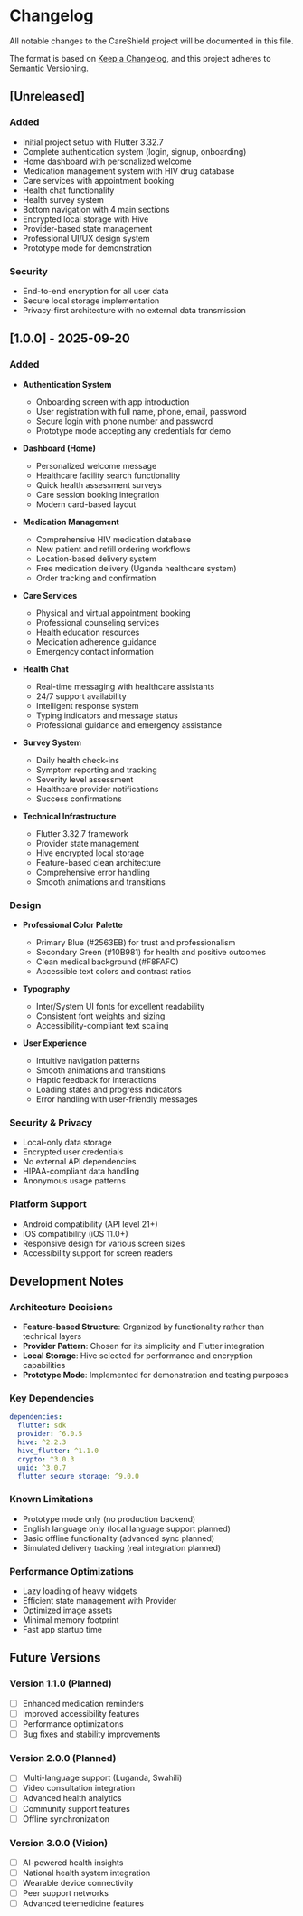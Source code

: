 # Changelog

All notable changes to the CareShield project will be documented in this file.

The format is based on [Keep a Changelog](https://keepachangelog.com/en/1.0.0/),
and this project adheres to [Semantic Versioning](https://semver.org/spec/v2.0.0.html).

## [Unreleased]

### Added
- Initial project setup with Flutter 3.32.7
- Complete authentication system (login, signup, onboarding)
- Home dashboard with personalized welcome
- Medication management system with HIV drug database
- Care services with appointment booking
- Health chat functionality
- Health survey system
- Bottom navigation with 4 main sections
- Encrypted local storage with Hive
- Provider-based state management
- Professional UI/UX design system
- Prototype mode for demonstration

### Security
- End-to-end encryption for all user data
- Secure local storage implementation
- Privacy-first architecture with no external data transmission

## [1.0.0] - 2025-09-20

### Added
- **Authentication System**
  - Onboarding screen with app introduction
  - User registration with full name, phone, email, password
  - Secure login with phone number and password
  - Prototype mode accepting any credentials for demo

- **Dashboard (Home)**
  - Personalized welcome message
  - Healthcare facility search functionality
  - Quick health assessment surveys
  - Care session booking integration
  - Modern card-based layout

- **Medication Management**
  - Comprehensive HIV medication database
  - New patient and refill ordering workflows
  - Location-based delivery system
  - Free medication delivery (Uganda healthcare system)
  - Order tracking and confirmation

- **Care Services**
  - Physical and virtual appointment booking
  - Professional counseling services
  - Health education resources
  - Medication adherence guidance
  - Emergency contact information

- **Health Chat**
  - Real-time messaging with healthcare assistants
  - 24/7 support availability
  - Intelligent response system
  - Typing indicators and message status
  - Professional guidance and emergency assistance

- **Survey System**
  - Daily health check-ins
  - Symptom reporting and tracking
  - Severity level assessment
  - Healthcare provider notifications
  - Success confirmations

- **Technical Infrastructure**
  - Flutter 3.32.7 framework
  - Provider state management
  - Hive encrypted local storage
  - Feature-based clean architecture
  - Comprehensive error handling
  - Smooth animations and transitions

### Design
- **Professional Color Palette**
  - Primary Blue (#2563EB) for trust and professionalism
  - Secondary Green (#10B981) for health and positive outcomes
  - Clean medical background (#F8FAFC)
  - Accessible text colors and contrast ratios

- **Typography**
  - Inter/System UI fonts for excellent readability
  - Consistent font weights and sizing
  - Accessibility-compliant text scaling

- **User Experience**
  - Intuitive navigation patterns
  - Smooth animations and transitions
  - Haptic feedback for interactions
  - Loading states and progress indicators
  - Error handling with user-friendly messages

### Security & Privacy
- Local-only data storage
- Encrypted user credentials
- No external API dependencies
- HIPAA-compliant data handling
- Anonymous usage patterns

### Platform Support
- Android compatibility (API level 21+)
- iOS compatibility (iOS 11.0+)
- Responsive design for various screen sizes
- Accessibility support for screen readers

## Development Notes

### Architecture Decisions
- **Feature-based Structure**: Organized by functionality rather than technical layers
- **Provider Pattern**: Chosen for its simplicity and Flutter integration
- **Local Storage**: Hive selected for performance and encryption capabilities
- **Prototype Mode**: Implemented for demonstration and testing purposes

### Key Dependencies
```yaml
dependencies:
  flutter: sdk
  provider: ^6.0.5
  hive: ^2.2.3
  hive_flutter: ^1.1.0
  crypto: ^3.0.3
  uuid: ^3.0.7
  flutter_secure_storage: ^9.0.0
```

### Known Limitations
- Prototype mode only (no production backend)
- English language only (local language support planned)
- Basic offline functionality (advanced sync planned)
- Simulated delivery tracking (real integration planned)

### Performance Optimizations
- Lazy loading of heavy widgets
- Efficient state management with Provider
- Optimized image assets
- Minimal memory footprint
- Fast app startup time

## Future Versions

### Version 1.1.0 (Planned)
- [ ] Enhanced medication reminders
- [ ] Improved accessibility features
- [ ] Performance optimizations
- [ ] Bug fixes and stability improvements

### Version 2.0.0 (Planned)
- [ ] Multi-language support (Luganda, Swahili)
- [ ] Video consultation integration
- [ ] Advanced health analytics
- [ ] Community support features
- [ ] Offline synchronization

### Version 3.0.0 (Vision)
- [ ] AI-powered health insights
- [ ] National health system integration
- [ ] Wearable device connectivity
- [ ] Peer support networks
- [ ] Advanced telemedicine features
